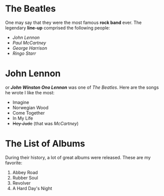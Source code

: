 # The Beatles
One may say that they were the most famous **rock band** ever.
The legendary **line-up** comprised the following people:
* *John Lennon*
* *Paul McCartney*
* *George Harrison*
* *Ringo Starr*

# John Lennon
or ***John Winston Ono Lennon*** was one of *The Beatles*.
Here are the songs he wrote I like the most:
* Imagine
* Norwegian Wood
* Come Together
* In My Life
* ~~Hey Jude~~ (that was *McCartney*)

# The List of Albums
During their history, a lot of great albums were released.
These are my favorite:
1. Abbey Road
2. Rubber Soul
3. Revolver
4. A Hard Day's Night


